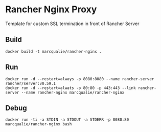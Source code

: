 # Rancher Nginx Proxy

Template for custom SSL termination in front of Rancher Server

## Build

```
docker build -t marcqualie/rancher-nginx .
```

## Run

```
docker run -d --restart=always -p 8080:8080 --name rancher-server rancher/server:v0.59.1
docker run -d --restart=alwats -p 80:80 -p 443:443 --link rancher-server --name rancher-nginx marcqualie/rancher-nginx
```

## Debug

```
docker run -ti -a STDIN -a STDOUT -a STDERR -p 8080:80 marcqualie/rancher-nginx bash
```
